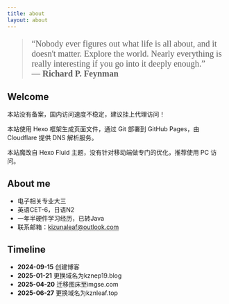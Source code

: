 ```yaml
---
title: about
layout: about
---
```


<blockquote style="font-family: 'Times New Roman', serif; font-size: 20px;">
  “Nobody ever figures out what life is all about, and it doesn't matter. Explore the world. Nearly everything is really interesting if you go into it deeply enough.” 
  <br>
  — <strong>Richard P. Feynman</strong>
</blockquote>

## Welcome

本站没有备案，国内访问速度不稳定，建议挂上代理访问！

本站使用 Hexo 框架生成页面文件，通过 Git 部署到 GitHub Pages，由 Cloudflare 提供 DNS 解析服务。

本站魔改自 Hexo Fluid 主题，没有针对移动端做专门的优化，推荐使用 PC 访问。

## About me

- 电子相关专业大三
- 英语CET-6，日语N2
- 一年半硬件学习经历，已转Java
- 联系邮箱：kizunaleaf@outlook.com

##  Timeline

- **2024-09-15** 创建博客 
- **2025-01-21** 更换域名为kznep19.blog
- **2025-04-20** 迁移图床至imgse.com
- **2025-06-27** 更换域名为kznleaf.top

